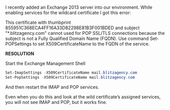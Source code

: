 <!-- TITLE: Exchange 2013 Assign Ssl Wildcard To Pop Imap Services -->

I recently added an Exchange 2013 server into our environment. While enabling services for the wildcard certificate I got this error:

This certificate with thumbprint 855951C368ECA4FF16A33D82298E81B3F001BDED and subject "*.blitzagency.com" cannot used for POP SSL/TLS connections because the subject is not a Fully Qualified Domain Name (FQDN). Use command Set-POPSettings to set X509CertificateName to the FQDN of the service.

**RESOLUTION**

Start the Exchange Management Shell


```powershell
Set-ImapSettings -X509CertificateName mail.blitzagency.com
Set-PopSettings -X509CertificateName mail.blitzagency.com
```


And then restart the IMAP and POP services.

Even when you do this and look at the wild certificate&#8217;s assigned services, you will not see IMAP and POP, but it works fine.